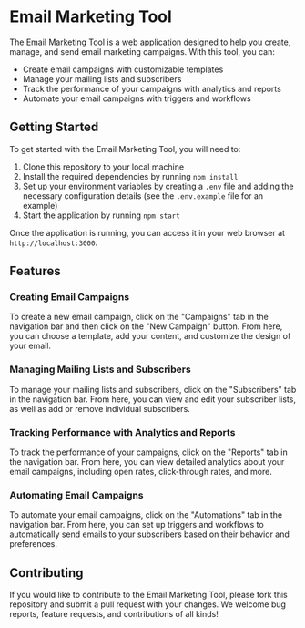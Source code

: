 # Email Marketing Tool

The Email Marketing Tool is a web application designed to help you create, manage, and send email marketing campaigns. With this tool, you can:

- Create email campaigns with customizable templates
- Manage your mailing lists and subscribers
- Track the performance of your campaigns with analytics and reports
- Automate your email campaigns with triggers and workflows

## Getting Started

To get started with the Email Marketing Tool, you will need to:

1. Clone this repository to your local machine
2. Install the required dependencies by running `npm install`
3. Set up your environment variables by creating a `.env` file and adding the necessary configuration details (see the `.env.example` file for an example)
4. Start the application by running `npm start`

Once the application is running, you can access it in your web browser at `http://localhost:3000`.

## Features

### Creating Email Campaigns

To create a new email campaign, click on the "Campaigns" tab in the navigation bar and then click on the "New Campaign" button. From here, you can choose a template, add your content, and customize the design of your email.

### Managing Mailing Lists and Subscribers

To manage your mailing lists and subscribers, click on the "Subscribers" tab in the navigation bar. From here, you can view and edit your subscriber lists, as well as add or remove individual subscribers.

### Tracking Performance with Analytics and Reports

To track the performance of your campaigns, click on the "Reports" tab in the navigation bar. From here, you can view detailed analytics about your email campaigns, including open rates, click-through rates, and more.

### Automating Email Campaigns

To automate your email campaigns, click on the "Automations" tab in the navigation bar. From here, you can set up triggers and workflows to automatically send emails to your subscribers based on their behavior and preferences.

## Contributing

If you would like to contribute to the Email Marketing Tool, please fork this repository and submit a pull request with your changes. We welcome bug reports, feature requests, and contributions of all kinds!
